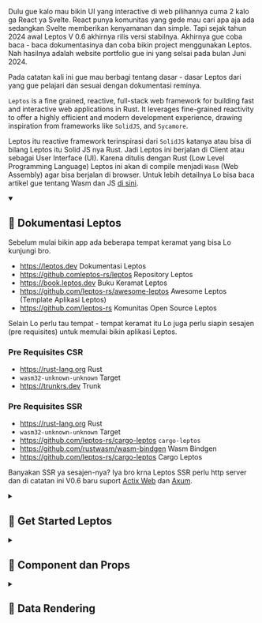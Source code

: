 Dulu gue kalo mau bikin UI yang interactive di web pilihannya cuma 2 kalo ga React ya Svelte. React punya komunitas yang gede mau cari apa aja ada sedangkan Svelte memberikan kenyamanan dan simple. Tapi sejak tahun 2024 awal Leptos V 0.6 akhirnya rilis versi stabilnya. 
Akhirnya gue coba baca - baca dokumentasinya dan coba bikin project menggunakan Leptos. Nah hasilnya adalah website portfolio gue ini yang selsai pada bulan Juni 2024. 

Pada catatan kali ini gue mau berbagi tentang dasar - dasar Leptos dari yang gue pelajari dan sesuai dengan dokumentasi reminya.

`Leptos` is a fine grained, reactive, full-stack web framework for building fast and interactive web applications in Rust. It leverages fine-grained reactivity to offer a highly efficient and modern development experience, drawing inspiration from frameworks like `SolidJS`, and `Sycamore`.

Leptos itu reactive framework terinspirasi dari `SolidJS` katanya atau bisa di bilang Leptos itu Solid JS nya Rust. Jadi Leptos ini berjalan di Client atau sebagai User Interface (UI). Karena ditulis dengan Rust (Low Level Programming Language) Leptos ini akan di compile menjadi `Wasm` (Web Assembly) agar bisa berjalan di browser. Untuk lebih detailnya Lo bisa baca artikel gue tentang Wasm dan JS <a href="https://feri-irawansyah.my.id/catatan/frontend/antara-lo-web-assembly-dan-javascript-buat-frontend-web-application" target="_blank" rel="noopener noreferrer">di sini</a>.

<details open>
<summary><h2>📌 Dokumentasi Leptos</h2></summary>

Sebelum mulai bikin app ada beberapa tempat keramat yang bisa Lo kunjungi bro.

- <a href="https://leptos.dev/" target="_blank" rel="noopener noreferrer">https://leptos.dev</a> Dokumentasi Leptos
- <a href="https://github.com/leptos-rs/leptos" target="_blank" rel="noopener noreferrer">https://github.comleptos-rs/leptos</a> Repository Leptos
- <a href="https://book.leptos.dev" target="_blank" rel="noopener noreferrer">https://book.leptos.dev</a> Buku Keramat Leptos
- <a href="https://github.com/leptos-rs/awesome-leptos/" target="_blank" rel="noopener noreferrer">https://github.com/leptos-rs/awesome-leptos</a> Awesome Leptos (Template Aplikasi Leptos)
- <a href="https://github.com/leptos-rs/" target="_blank" rel="noopener noreferrer">https://github.com/leptos-rs</a> Komunitas Open Source Leptos

Selain Lo perlu tau tempat - tempat keramat itu Lo juga perlu siapin sesajen (pre requisites) untuk memulai bikin aplikasi Leptos.

### Pre Requisites CSR

- <a href="https://rust-lang.org/" target="_blank" rel="noopener noreferrer">https://rust-lang.org</a> Rust
- `wasm32-unknown-unknown` Target
- <a href="https://trunkrs.dev/" target="_blank" rel="noopener noreferrer">https://trunkrs.dev</a> Trunk

### Pre Requisites SSR

- <a href="https://rust-lang.org/" target="_blank" rel="noopener noreferrer">https://rust-lang.org</a> Rust
- `wasm32-unknown-unknown` Target
- <a href="https://github.com/leptos-rs/cargo-leptos/" target="_blank" rel="noopener noreferrer">https://github.com/leptos-rs/cargo-leptos</a> `cargo-leptos`
- <a href="https://github.com/rustwasm/wasm-bindgen/" target="_blank" rel="noopener noreferrer">https://github.com/rustwasm/wasm-bindgen</a> Wasm Bindgen
- <a href="https://github.com/leptos-rs/cargo-leptos/" target="_blank" rel="noopener noreferrer">https://github.com/leptos-rs/cargo-leptos</a> Cargo Leptos

Banyakan SSR ya sesajen-nya? Iya bro krna Leptos SSR perlu http server dan di catatan ini V0.6 baru suport <a href="https://actix.rs" target="_blank" rel="noopener noreferrer">Actix Web</a> dan <a href="https://github.com/tokio-rs/axum" target="_blank" rel="noopener noreferrer">Axum</a>.

</details>

<details>
<summary><h2>📌 Get Started Leptos</h2></summary>

Sebenarnya ada banyak cara untuk membuat CSR Leptos, namun cara paling mudah, simple dan rapi Lo bisa buat pake <a href="https://trunkrs.dev/" target="_blank" rel="noopener noreferrer">Trunk</a> ini mirip <a href="https://vitejs.dev/" target="_blank" rel="noopener noreferrer">Vite</a> kalau di Javascript tapi Rust punya.

### Installation Setup

Okeh gue anggep Lo udah punya Rust di komputer lu, jadi yang Lo kakuin jalankan perintah ini di cmd/terminal lu:
```bash
$ rustup target add wasm32-unknown-unknown
```

Ini untuk memasang target Wasm di komputer Lu. jadi nanti Rust bakal compile code Lo ke wasm.

Kalo udah sekarang Lo perlu install Trunk pake perintah ini:
```bash
$ cargo install trunk
```

Tunggu dulu karena Rust harus compile terlebih dahulu dan memerlukan waktu yang lama untuk di compile.

### Membuat Aplikasi Leptos CSR

Lo ikutin aja langkah - langkah yang ada di dokumentasi Leptos cpba Lo pergi ke halaman ini <a href="https://book.leptos.dev/getting_started/index.html" target="_blank" rel="noopener noreferrer">https://book.leptos.dev/getting_started/index.html</a>

```bash
$ cargo init leptos-csr

    Creating binary (application) package
note: see more `Cargo.toml` keys and their definitions at https://doc.rust-lang.org/cargo/reference/manifest.html

$ cd leptos-csr

$ ls
Cargo.toml  src/ .gitignore
```

Kemudian ketikkan perintah ini di folder `leptos-csr` untuk menginstal package Leptos:
```bash
$ cargo add leptos --features=csr
```

Jika success nanti Cargo akan membuatkan Lo project baru di folder `leptos-csr` dimana ada File src/main.rs dan Cargo.toml. Coba Lo buka projectnya di code editor favorit Lo gue pake VS Code. Tetap di posisi terminal sebelumnya lalu ketik perintah `code .` nanti akan terbuka projectnya di VS Code.

Langkah selanjutnya buat file index.html root project kalo Lo pake VS Code ketik tanda seru `(!) + enter/tab` nanti akan di buatkan strucktur html sama VS Code. 

<img src="https://raw.githubusercontent.com/feri-irawansyah/docs/refs/heads/main/leptos-app/assets/index-html.png" class="img-fluid" alt="Leptos CSR"/>

Lalu buka `main.rs` di folder `src` lalu isikan code ini:

```rust
use leptos::prelude::*;

fn main() {
    leptos::mount::mount_to_body(|| view! { <p>"Hello, world!"</p> })
}
```

Kemudian ketik perintah ini di terminal:
```bash
$ trunk serve
```

Tunggu sampai code `rust` di kompilasi dulu kalo sudah nanti akan terbentuk folder baru dengan nama `dist` didalamnya ada:

```bash
dist
├── index.html
├── leptos-csr-12f7940d90c3b1ac_bg.wasm # nama file bisa beda
└── leptos-csr-12f7940d90c3b1ac.js # nama file bisa beda
```

Dan di terminal Lo akan ada info seperti ini:

<img src="https://raw.githubusercontent.com/feri-irawansyah/docs/refs/heads/main/leptos-app/assets/hello-leptos.png" class="img-fluid" alt="Hello Leptos"/>

Coba lo pergi ke alamat ini <a href="http://localhost:8080/" target="_blank" rel="noopener noreferrer">http://localhost:8080</a> atau Lo tahan tombol Shift + Arahkan cursor ke alamat ini <a href="http://localhost:8080/" target="_blank" rel="noopener noreferrer">http://localhost:8080</a> di terminal dan click nanti akan langsung dibuka di browser default Lo.

<img src="https://raw.githubusercontent.com/feri-irawansyah/docs/refs/heads/main/leptos-app/assets/hello-leptos-2.png" class="img-fluid" alt="Hello Leptos 2"/>

#### Summary

Nah mungkin sampe sini banyak muncul pertanyaan dihati Lo kalo misalnya Lo itu anak Javascript.
1. Tadi buat index html kok Lo ga bikin element yang ada id `root`/`app`?
2. Kalo ga ada id `root`/`app` terus kenapa ga ada juga tag `<script></script>` di index html?
3. Kok bisa langsung ada port 8080 dan bisa buka file `index.html` di browser apa pake live server?

Tapi sayangnya Lo ga pake Javascript bro Lo pake wasm. Jadi konsepnya ga kaya gitu Lo ga pake tag `script lalu src="index.js"` atau pake element yang ada `id="root"`. Tapi untuk menghubungkan html dengan wasm itu udah dilakukan sama `Trunk`. Kalo Lo kepo sama Trunk Lo bisa baca artikel gue yang ini <a href="https://feri-irawansyah.my.id/catatan/frontend/bekerja-dengan-trunk-buat-frontend-web-application" target="_blank" rel="noopener noreferrer">Bekerja Dengan Trunk Buat Frontend Web Application</a>. 

### Tentang `mount_to_body`

Lo balik lagi ke `main.rs` lalu isikan code ini:

```rust
use leptos::prelude::*;

fn main() {
    leptos::mount::mount_to_body(|| view! { <p>"Hello, world!"</p> })
}
```

Maksudnya apa? `mount_to_body` itu sama aja kaya di react kaya gini:

```jsx
    ReactDOM.createRoot(document.getElementById('root')).render(
      <p>Hello, world!</p>
    );
```

Jadi Trunk akan membuat sebuah element di body html yang mana element tersebut adalah tag `<p><\p>`. pada `mount_to_body` inilah aplikasi Lo dibuat nantinya bro. 

`mount_to_body` ini menerima parameter berupa `closure` biasanya `callback` atau `anonymous` function kalo javascript atau beberapa bahasa pemrograman lainnya. Dan return dari closure berupa `view! {}`.

```rust
view! {
   // Element atau type data
}
```

`view!` ini adalah `macro` atau syntax magic di rust leptos yang untuk melakukan render berupa `element html` atau tipe data tertentu seperti `String`, `integer`, `boolean`, `array`, `object`, dan lain - lain.

```rust
view! {
   "Hello, world!" 
}
```

Kalo Lo pake VS Code buat folder `.vscode` di root project dan buat file `settings.json` lalu isikan code ini:

```json
{
    "rust-analyzer.procMacro.ignored": {
        "leptos_macro": [
            "component",
        ],
    },

    "emmet.includeLanguages": {
        "rust": "html"
    }

}
```

Configurasi ini untuk ngasih tau si VS Code agar macro `component` tidak di anggap error sama `rust-analyzer` dan ngasih tau `emmet` bahwa `rust` adalah bahasa pemrograman html jadi Lo bisa mengetikkan shortcut untuk membuat tag html. 

Sekarang Lo balik lagi ke `main.rs` lalu isikan code ini:

```rust
fn main() {
    leptos::mount::mount_to_body(|| view! {
        <h1>"Hello Leptos"</h1>
        <header>"Header"</header>
        <p>"Welcome to Leptos!"</p>
        <b>Nama: Satria</b>
        <span>Usia : 20 tahun</span>
        <small>Status: Jomblo</small>
        <footer>"Footer"</footer>
    });
}
```

Pada macro `view!` Lo bisa menuliskan tag html apapun. Dan `view!` bisa merender multiple html tidak seperti `jsx in React` yang wajib hanya merender satu tag html saja. Dan kalo Lo inspect/buka devtools di browser, struktur htmlnya bakal sama kaya yang Lo tulis di `main.rs`.

<img src="https://raw.githubusercontent.com/feri-irawansyah/docs/refs/heads/main/leptos-app/assets/inspect.png" class="img-fluid" alt="Hello Leptos 3"/>

### Aturan pada macro `view!`

Tapi tetap aja ada aturan di macro `view!` yaitu jadi Lo ga bisa juga asal sembarangan nulisin code atau element html:

#### Satu node html

Meskipun di Leptos bisa tanpa satu node html, tapi alangkah lebih baik menggunakan satu node sebagai pembungkus, atau menggunakan `<></>` jika tidak memerlukan tag html.

#### Semua expression di html harus pake `{}`

Misal Lo pingin parse atau render data dari variable, itu Lo wajib menggunakan expresiion `{}`.

```rust
let name = "Satria";
view! {
    <h1>{name}</h1>
}
```

#### Text literal di-quote `("text")`

Jadi di Leptos sebaiknya jika menuliskan text di tag html mengunakan quote `"text"`.

```rust
<p>"Halo dunia"</p> // aman✅
<p>Halo dunia</p> // aman✅
<p>"Jum'at"</p> // aman✅
<p>Jum'at</p> // tidak aman❌ lebih baik pake quote "Jum'at"
```

#### Self-closing tag wajib pakai /

```rust
<input type="text" /> // aman✅

<input type="text"> // tidak aman❌ harus pake /
```

#### Loop & kondisi pakai komponen built-in (For, Show, Transition, dll)

Karena view! di-expand compile-time, kamu nggak bisa pakai if atau for langsung di markup.
```rust
// tidak aman❌
let show = true;
view! {
    if show {
        <p>"Tampil"</p>
    } else {
        <p>"Sembunyi"</p>
    }
}

// aman✅
view! {
    <Show when=move || show fallback=|| view! { <p>"Sembunyi"</p> }>
        <p>"Tampil"</p>
    </Show>
}

// aman✅
view! {
    {
        if show {
            view! { <p>"Tampil"</p> }
        } else {
            view! { <p>"Sembunyi"</p> }
        }
    }
}

// aman ✅
let items = vec![];

view! {
    <ul>
        <For
            each=move || items
            key=|item| item.id
            children=move |item| view! { <li>{item.name}</li> }
        />
    </ul>
}

```

#### Semua variable yang dipakai di view! harus 'static atau move

Karena macro ini akan capture closure, jadi kalau kamu pakai signal, event handler, atau variabel luar, biasanya harus:

```rust
view! {
    <button on:click=move |_| log::info!("Clicked!")>
        "Klik Saya"
    </button>
}
```

#### Semua syntax dicek di compile-time, bukan runtime

Nah ini penting bro, Lo bikin UI pake rust dimana Lo ga bisa sembarang nulis code, karna kalo Lo salah dikit aplikasi Lo kaga bakal jalan beda sama JS yang penting jalan tapi soal bug dan error belakangan.

</details>


<details>
<summary><h2>📌 Component dan Props</h2></summary>

### Component

Hampir semua frontend Library dan Framework modern sekarang semuanya menggunakan arsitektur component based dimana semua UI adalah kepingan - kepingan Leptos juga termasuk salah satunya. Untuk component di Leptos sama seperti Component di React, Solid dan Qwik artinya component berupa function. Bedanya di Rust perlu beberapa type dan macro:

```rust
use leptos::prelude::*;

#[component]
fn MyComponent() -> impl IntoView {
    view! {
      <p>Hello world</>
    }
}
```

`use leptos::prelude::*;` ini import semua type dan macro di Leptos. `#[component]` ini adalah macro dari Leptos untuk menandai kalo function rust itu adalah component dan `IntoView` adalah struct untuk type wajib di component. Dibelakang layar `IntoView` ini berisi object element html dan atribut html. Artinya function component akan mereturn html.

Karena into View akan mengembalikan html jadi bisa juga menerima macro `view!`. Untuk memanggil component sama seperti di jsx yaitu `<MyComponent/>`

Sekarang Lo praktekkan ke aplikasi Lo dm biar lebih rapi Lo bikin file baru di `src/app.rs` isinya untuk main application atau component parent.

```rust
// src/app.rs
use leptos::prelude::*;

#[component]
pub fn App() -> impl IntoView {
    view! {
      <main>
        App
      </main>
    }
}


// src/main.rs
use leptos::prelude::*;

mod app;
use app::App;

fn main() {
    leptos::mount::mount_to_body(|| <App/>)
}
```

Kalo Lo tadi jalanin `trunk serve` harusnya leptos akan auto reload jadi kalo Lo buka url `http://localhost:8080` harusnya tampilan nya sudah berubah seperti ini:

<img src="https://raw.githubusercontent.com/feri-irawansyah/docs/refs/heads/main/leptos-app/assets/app-rs.png" class="img-fluid" alt="Hello Leptos 3"/>

### Props

Sama seperti beberapa modern JS framework berbasis component cara penggunaan props di Leptos juga sama yaitu menjadi suatu artribut du JSX dan Component akan menerimanya sebaai parameter di function Component.

Coba Lo buat folder `src/components` lalu buat file `greet.rs` dan file `mod.rs` di dalamnya:

```rust
// src/components/greet.rs
use leptos::prelude::*;

#[component]
pub fn Greet() -> impl IntoView {
    view! {
        <p>"Hello world!"</p>
    }
}

// src/components/mod.rs
pub mod greet;
```

Jangn lupa tambahkan di main.rs:

```rust
mod components;
```

Di file `src/app.rs` tambahkan:

```rust
use leptos::prelude::*;

use crate::components::greet::Greet;

#[component]
pub fn App() -> impl IntoView {
    view! {
      <main>
        App
        <Greet/>
      </main>
    }
}
```
#### Component Props

Text `"Hello world!"` bisa Lo kirimkan dari parent component ke child component dengan cara menambahkan atribut ke Component `<Greet/>`:

```rust
// src/app.rs
<Greet text="Hello world!"/>
```

Jangan lupa tangkap data `Hello world!` di child component yaitu Function Component `Greet`:

```rust
use leptos::prelude::*;

#[component]
pub fn Greet(text: &'static str) -> impl IntoView {
    view! {
        <p>{text}</p> // text = "Hello world!"
    }
}
```

<img src="https://raw.githubusercontent.com/feri-irawansyah/docs/refs/heads/main/leptos-app/assets/greet.png" class="img-fluid" alt="Hello Leptos 4"/>

1. Props bisa menerima apa saja, bisa String, i8-i128, f32-f64, bool, tuple, vec, struct. Jadi bisa juga menerima Array, Object, bahkan element HTML/JSX dan lain - lain.
2. Pada component Lo bisa memberikan berapapun artribut.
3. Lo bisa menuliskan berulang-ulang props di component tapi dengan syarat datanya di simpan di `stack` jika data di simpan di `heap` maka perlu di `clone` atau menggunakan reference karena jika Lo meletakkan data di element html bisa saja ownership nya dipindahkan.

```rust
// Aman kalo typenya &'static str
use leptos::prelude::*;

#[component]
pub fn Greet(text: &'static str) -> impl IntoView {
    view! {
        <p>{text}</p>
        <p>{text}</p>
        <p>{text}</p>
        <p>{text}</p>
        <p>{text}</p>
    }
}

// Aman kalo clone tapi tidak di sarankan karena data di memory akan semakin banyak krna di cloning
use leptos::prelude::*;

#[component]
pub fn Greet(text: String) -> impl IntoView {
    view! {
        <p>{text.clone()}</p>
        <p>{text.clone()}</p>
        <p>{text.clone()}</p>
        <p>{text.clone()}</p>
        <p>{text.clone()}</p>
    }
}
```

Tidak aman kalo seperti ini karena ownership nya di ambil oleh tag html `<p>{text}</p>` pertama:

<img src="https://raw.githubusercontent.com/feri-irawansyah/docs/refs/heads/main/leptos-app/assets/ownership-html.png" class="img-fluid" alt="Hello Leptos 5"/>

#### Optional Props
Optional props artinya Lo tidak wajib menambahkan parameters di component dengan cara menambahkan macro `#[prop(optional)]` sebelum parameter.

```rust
// src/app.rs
<Greet/>

// src/components/greet.rs
use leptos::prelude::*;

#[component]
pub fn Greet(#[prop(optional)] text: &'static str) -> impl IntoView {
    view! {
        <p>{text}</p>
    }
}
```
Tapi karena Lo tidak mengirimkan data ke `text` maka `text` akan bernilai `None` dan tidak akan tampil data apapun di tag html `<p>{text}</p>`.

#### Default Props

Default props artinya Lo akan memberika nilai default di component dengan cara menambahkan macro `#[prop(default = nilai default)]` sebelum parameter jadi jika datanya kosong maka akan diisi dengan `nilai default`.

```rust
use leptos::prelude::*;

#[component]
pub fn Greet(#[prop(default = "Hello")] text: &'static str) -> impl IntoView {
    view! {
        <p>{text}</p>
    }
}
```

Nah default props ini secara default juga memberikan Lo opsi untuk menuliskan nama atribut di component saat di panggil atau tidak.

#### Props Children

Props children artinya Lo bisa menambahkan children di component dengan cara menambahkan macro `#[prop(children)]` sebelum parameter.

```rust
// src/components/greet.rs
use leptos::prelude::*;

#[component]
pub fn Greet(children: ChildrenFragment) -> impl IntoView {
    view! {
        <div>{children()
            .nodes
            .into_iter()
            .map(|child| view! { {child} })
            .collect::<Vec<_>>()}
        </p>
    }
}

// src/app.rs
use leptos::prelude::*;

use crate::components::greet::Greet;

#[component]
pub fn App() -> impl IntoView {
    view! {
      <main class="text-gray-600">
        <Greet>"Hello world!"</Greet>
      </main>
    }
}
```

Kenapa Children keliatan ribet, ga kaya di react yang bisa langsung tempet di jsx nya. Rust ini strict bro dan children ini typenya collection array buat `nodes` nya. Karena bisa aja Lo masukin beberapa element html di children. Misal:

```rust
use leptos::prelude::*;

use crate::components::greet::Greet;

#[component]
pub fn App() -> impl IntoView {
    view! {
      <main class="text-gray-600">
        <Greet>
            "Hello world!"
            <p>"Hello world!"</p>
            <h1>"Hello world!"</h1>
        </Greet>
      </main>
    }
}
```

Jadi harus banget di render secara iterasi karena lebih dari satu element.

</details>

<details>
<summary><h2>📌 Data Rendering</h2></summary>

Sebelumnya Lo sudah menggunakan rendering data di element html namun itu untuk data yang static. Contoh pake data Object.

```rust
use leptos::prelude::*;

struct Contact {
    username: &'static str,
    fullname: &'static str,
    contact: &'static str,
    age: i32,
    jomblo: bool
}

#[component]
pub fn Greet(#[prop(default = "Hello ")] text: &'static str) -> impl IntoView {

    let contact = Contact {
        username: "satria",
        fullname: "Satria Baja Ringan",
        contact: "0123456789",
        age: 30,
        jomblo: true
    };

    view! {
        <h1>{text} {contact.fullname}</h1>
        <p>Username: {contact.username}</p>
        <p>Nomor HP: {contact.contact}</p>
        <p>Usia: {contact.age}</p>
        <p>Jomblo: {contact.jomblo}</p>
    }
}
```

Namun akan berbeda jika datanya berupa array atau Lo perlu melakukan control flow terhadap datanya.

### Iteration (Looping)

Untuk melakukan iterasi di leptos ada beberapa cara yang bisa Lo lakuin. Bisa pake `map`.

```rust
use leptos::prelude::*;

struct Contact {
    username: &'static str,
    fullname: &'static str,
    contact: &'static str,
    age: i32,
    jomblo: bool
}

#[component]
pub fn Greet(#[prop(default = "Hello ")] text: &'static str) -> impl IntoView {

    let contact = vec![
        Contact {
            username: "satria",
            fullname: "Satria Baja Ringan",
            contact: "0123456789",
            age: 30,
            jomblo: true
        },
        Contact {
            username: "akmen",
            fullname: "Akmen Rider",
            contact: "987654321",
            age: 20,
            jomblo: false
        },
        Contact {
            username: "ultra",
            fullname: "Ultra Boy",
            contact: "9876543210",
            age: 15,
            jomblo: true
        }
    ];

    view! {
        <h1>{text} All</h1>

        // Bisa seperti ini
        <ul>
            {contact.iter().map(|contact| view! {
                <li>{contact.fullname}</li>
                <li>{contact.username}</li>
                <li>{contact.contact}</li>
                <li>{contact.age}</li>
                <li>{contact.jomblo}</li>
            }).collect::<Vec<_>>()}
        </ul>

        // Atau seperti ini tapi artinya ownership nya diambil oleh view
        <ul>
            {contact.into_iter().map(|contact| view! {
                <li>{contact.fullname}</li>
                <li>{contact.username}</li>
                <li>{contact.contact}</li>
                <li>{contact.age}</li>
                <li>{contact.jomblo}</li>
            }).collect_view()}
        </ul>
    }
}
```

### Control Flow (Conditional Rendering)

Control flow disini adalah ketika Lo mau merender data dengan kriteria tertentu misal ketika data true bakal nampilin YES dan ketika data false bakal nampilin NO.

#### Operator If
```rust
<li>{if contact.jomblo { "YES" } else { "NO" }}</li>
```

#### Pattern Matching
```rust
<li>{match contact.jomblo {
    true => "YES",
    false => "NO"
}}</li>
```

#### Control Flow with Types
```rust
<li>
    {if contact.age >= 10 {
        "Kepala Satu"
    } else if contact.age >= 20 {
        "Kepala Dua"
    } else if contact.age >= 30 {
        "Kepala Tiga"
    } else {
        "Kepala Empat"
    }}
</li>
```

#### With `Show` Component
```rust
<Show when=move || contact.jomblo fallback=move || view! { <p>"NO"</p> }>
    <p>"YES"</p>
</Show>
```

</details>